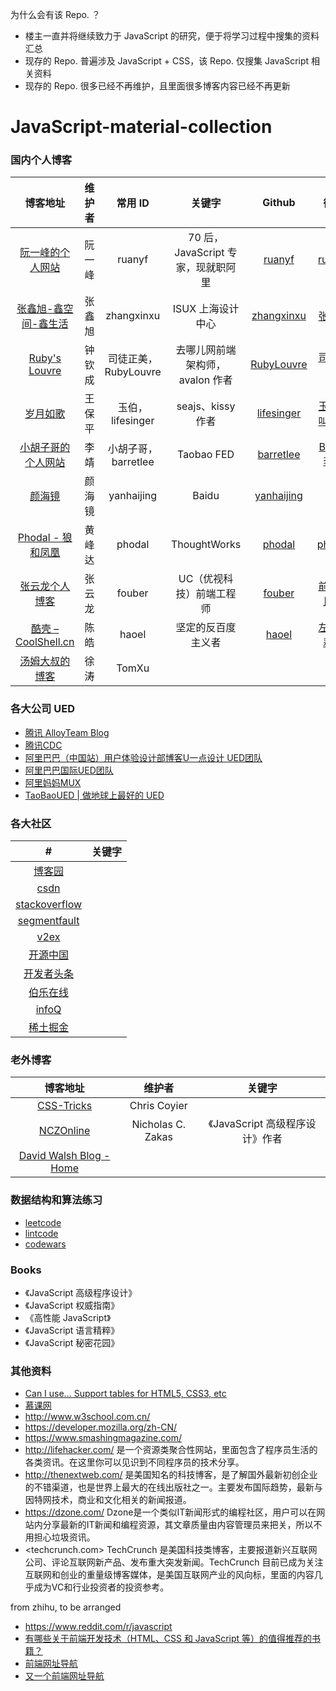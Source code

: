 为什么会有该 Repo. ？

- 楼主一直并将继续致力于 JavaScript 的研究，便于将学习过程中搜集的资料汇总
- 现存的 Repo. 普遍涉及 JavaScript + CSS，该 Repo. 仅搜集 JavaScript 相关资料
- 现存的 Repo. 很多已经不再维护，且里面很多博客内容已经不再更新


# JavaScript-material-collection

### 国内个人博客

| 博客地址 | 维护者 | 常用 ID | 关键字 | Github | 微博 | 知乎 |
|:---:|:---:|:---:|:---:|:---:|:---:|:---:|
| [阮一峰的个人网站](http://www.ruanyifeng.com/home.html) | 阮一峰 | ruanyf | 70 后，JavaScript 专家，现就职阿里 | [ruanyf](https://github.com/ruanyf) | [ruanyf](http://weibo.com/ruanyf) | 
| [张鑫旭-鑫空间-鑫生活](http://www.zhangxinxu.com/wordpress/) | 张鑫旭 | zhangxinxu | ISUX 上海设计中心 | [zhangxinxu](https://github.com/zhangxinxu) | [张鑫旭](http://weibo.com/zhangxinxu) |
| [Ruby's Louvre](http://www.cnblogs.com/rubylouvre/) | 钟钦成 | 司徒正美，RubyLouvre | 去哪儿网前端架构师，avalon 作者 | [RubyLouvre](https://github.com/RubyLouvre) | [司徒正美](http://weibo.com/jslouvre) | [司徒正美](https://www.zhihu.com/people/si-tu-zheng-mei) |
| [岁月如歌](https://lifesinger.wordpress.com/) | 王保平 | 玉伯，lifesinger  | seajs、kissy 作者 | [lifesinger](https://github.com/lifesinger) | [玉伯也叫黑侠](http://weibo.com/lifesinger) | [玉伯](https://www.zhihu.com/people/lifesinger) |
| [小胡子哥的个人网站](http://www.barretlee.com/) | 李靖 | 小胡子哥，barretlee | Taobao FED | [barretlee](https://github.com/barretlee) | [Barret李靖](http://weibo.com/173248656) |
| [颜海镜](http://yanhaijing.com/) | 颜海镜 | yanhaijing | Baidu | [yanhaijing](https://github.com/yanhaijing) |  | [颜海镜](https://www.zhihu.com/people/yanhaijing) |
| [Phodal - 狼和凤凰](https://www.phodal.com/) | 黄峰达 | phodal | ThoughtWorks | [phodal](https://github.com/phodal) | [phodal](http://weibo.com/phodal) | [phodal](https://www.zhihu.com/people/phodal) |
| [张云龙个人博客](https://github.com/fouber/blog) | 张云龙 | fouber | UC（优视科技）前端工程师 | [fouber](https://github.com/fouber) | [前端农民工](http://www.weibo.com/fouber) | [张云龙](https://www.zhihu.com/people/fouber) |
| [酷壳 – CoolShell.cn](http://coolshell.cn/) | 陈皓 | haoel | 坚定的反百度主义者 | [haoel](https://github.com/haoel) | [左耳朵耗子](http://weibo.com/haoel) | 
| [汤姆大叔的博客](http://www.cnblogs.com/TomXu/) | 徐涛 | TomXu | 


### 各大公司 UED

- [腾讯 AlloyTeam Blog](http://www.alloyteam.com/)
- [腾讯CDC](http://cdc.tencent.com/)
- [阿里巴巴（中国站）用户体验设计部博客U一点设计 UED团队](http://www.aliued.cn/)
- [阿里巴巴国际UED团队](http://www.aliued.com/)
- [阿里妈妈MUX](http://mux.alimama.com/)
- [TaoBaoUED | 做地球上最好的 UED](http://ued.taobao.org/blog/)





### 各大社区

| # | 关键字 |
|:---:|:---:|
| [博客园](http://www.cnblogs.com/) |
| [csdn](http://www.csdn.net/) |
| [stackoverflow](http://stackoverflow.com/) |
| [segmentfault](https://segmentfault.com/) |
| [v2ex](http://v2ex.com/) |
| [开源中国](http://www.oschina.net/) |
| [开发者头条](http://toutiao.io/) |
| [伯乐在线](http://blog.jobbole.com/) |
| [infoQ](http://www.infoq.com/cn/) |
| [稀土掘金](http://gold.xitu.io/#/) | 



### 老外博客

| 博客地址 | 维护者 | 关键字 |
|:---:|:---:|:---:|
| [CSS-Tricks](https://css-tricks.com/) | Chris Coyier |
| [NCZOnline](https://www.nczonline.net/) | Nicholas C. Zakas | 《JavaScript 高级程序设计》作者 |
| [David Walsh Blog - Home](https://davidwalsh.name/) | 



### 数据结构和算法练习

- [leetcode](https://leetcode.com/)
- [lintcode](http://www.lintcode.com/zh-cn/)
- [codewars](https://www.codewars.com/)


### Books

- 《JavaScript 高级程序设计》
- 《JavaScript 权威指南》
- 《高性能 JavaScript》
- 《JavaScript 语言精粹》
- 《JavaScript 秘密花园》

### 其他资料

- [Can I use... Support tables for HTML5, CSS3, etc](http://caniuse.com/)
- [慕课网](http://www.imooc.com/)
- <http://www.w3school.com.cn/>
- <https://developer.mozilla.org/zh-CN/>
- <https://www.smashingmagazine.com/>
- <http://lifehacker.com/> 是一个资源类聚合性网站，里面包含了程序员生活的各类资讯。在这里你可以见识到不同程序员的技术分享。
- <http://thenextweb.com/> 是美国知名的科技博客，是了解国外最新初创企业的不错渠道，也是世界上最大的在线出版社之一。主要发布国际趋势，最新与因特网技术，商业和文化相关的新闻报道。
- <https://dzone.com/> Dzone是一个类似IT新闻形式的编程社区，用户可以在网站内分享最新的IT新闻和编程资源，其文章质量由内容管理员来把关，所以不用担心垃圾资讯。
- <techcrunch.com> TechCrunch 是美国科技类博客，主要报道新兴互联网公司、评论互联网新产品、发布重大突发新闻。TechCrunch 目前已成为关注互联网和创业的重量级博客媒体，是美国互联网产业的风向标，里面的内容几乎成为VC和行业投资者的投资参考。



from  zhihu, to be arranged

- <https://www.reddit.com/r/javascript>
- [有哪些关于前端开发技术（HTML、CSS 和 JavaScript 等）的值得推荐的书籍？](https://www.zhihu.com/question/19809484)
- [前端网址导航](http://whycss.com/)
- [又一个前端网址导航](http://blog.w3cub.com/navs/)

